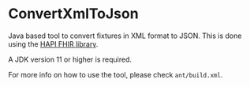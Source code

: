 # ConvertXmlToJson

Java based tool to convert fixtures in XML format to JSON. This is done using the [HAPI FHIR library](https://hapifhir.io/).

A JDK version 11 or higher is required.

For more info on how to use the tool, please check `ant/build.xml`.